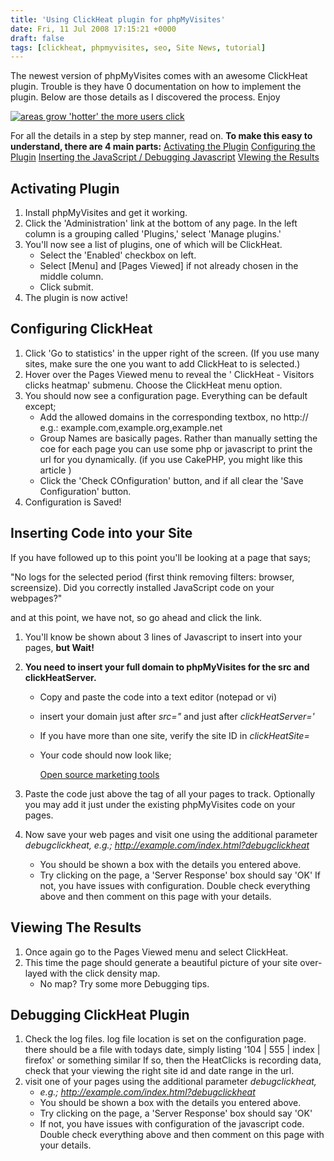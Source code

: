 ```yaml
---
title: 'Using ClickHeat plugin for phpMyVisites'
date: Fri, 11 Jul 2008 17:15:21 +0000
draft: false
tags: [clickheat, phpmyvisites, seo, Site News, tutorial]
---
```


The newest version of phpMyVisites comes with an awesome ClickHeat plugin. Trouble is they have 0 documentation on how to implement the plugin. Below are those details as I discovered the process. Enjoy

[![areas grow 'hotter' the more users click](pagemanager10-299x143.webp "Example ClickHeat results")](pagemanager10.webp)

For all the details in a step by step manner, read on. **To make this easy to understand, there are 4 main parts:** [Activating the Plugin](#activate) [Configuring the Plugin](#configure) [Inserting the JavaScript / Debugging Javascript](#insert) [VIewing the Results](#results)

Activating Plugin
-----------------

1.  Install phpMyVisites and get it working.
2.  Click the 'Administration' link at the bottom of any page. In the left column is a grouping called 'Plugins,' select 'Manage plugins.'
3.  You'll now see a list of plugins, one of which will be ClickHeat.
    *   Select the 'Enabled' checkbox on left.
    *   Select [Menu] and [Pages Viewed] if not already chosen in the middle column.
    *   Click submit.
4.  The plugin is now active!

Configuring ClickHeat
---------------------

1.  Click 'Go to statistics' in the upper right of the screen. (If you use many sites, make sure the one you want to add ClickHeat to is selected.)
2.  Hover over the Pages Viewed menu to reveal the ' ClickHeat - Visitors clicks heatmap' submenu. Choose the ClickHeat menu option.
3.  You should now see a configuration page. Everything can be default except;
    *   Add the allowed domains in the corresponding textbox, no http:// e.g.: example.com,example.org,example.net
    *   Group Names are basically pages. Rather than manually setting the coe for each page you can use some php or javascript to print the url for you dynamically. (if you use CakePHP, you might like this article )
    *   Click the 'Check COnfiguration' button, and if all clear the 'Save Configuration' button.
4.  Configuration is Saved!

Inserting Code into your Site
-----------------------------

If you have followed up to this point you'll be looking at a page that says;

"No logs for the selected period (first think removing filters: browser, screensize). Did you correctly installed JavaScript code on your webpages?"

and at this point, we have not, so go ahead and click the link.

1.  You'll know be shown about 3 lines of Javascript to insert into your pages, **but Wait!**
2.  **You need to insert your full domain to phpMyVisites for the src and clickHeatServer.**
    *   Copy and paste the code into a text editor (notepad or vi)
    *   insert your domain just after _src="_ and just after _clickHeatServer='_
    *   If you have more than one site, verify the site ID in _clickHeatSite=_
    *   Your code should now look like;
        
        <a href="http://www.labsmedia.com/index.html">Open source marketing tools</a>
        
         <!--
        clickHeatSite = 47;clickHeatGroup = 'index';clickHeatServer = 'http://example.com/phpmyvisites/plugins/clickheat/libs/clickpmv.php';initClickHeat(); //--> 
        
3.  Paste the code just above the </body> tag of all your pages to track. Optionally you may add it just under the existing phpMyVisites code on your pages.
4.  Now save your web pages and visit one using the additional parameter _debugclickheat, e.g.; http://example.com/index.html?debugclickheat_
    *   You should be shown a box with the details you entered above.
    *   Try clicking on the page, a 'Server Response' box should say 'OK' If not, you have issues with configuration. Double check everything above and then comment on this page with your details.

Viewing The Results
-------------------

1.  Once again go to the Pages Viewed menu and select ClickHeat.
2.  This time the page should generate a beautiful picture of your site over-layed with the click density map.
    *   No map? Try some more Debugging tips.

Debugging ClickHeat Plugin
--------------------------

1.  Check the log files. log file location is set on the configuration page. there should be a file with todays date, simply listing '104 | 555 | index | firefox' or something similar If so, then the HeatClicks is recording data, check that your viewing the right site id and date range in the url.
2.  visit one of your pages using the additional parameter _debugclickheat,_
    *   _e.g.;_ _http://example.com/index.html?debugclickheat_
    *   You should be shown a box with the details you entered above.
    *   Try clicking on the page, a 'Server Response' box should say 'OK'
    *   If not, you have issues with configuration of the javascript code. Double check everything above and then comment on this page with your details.
